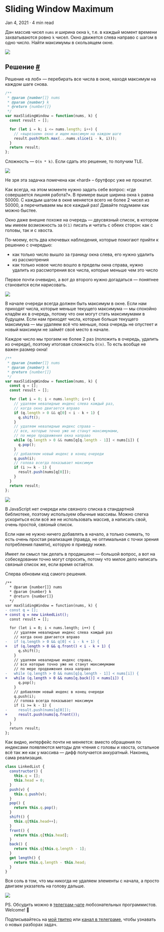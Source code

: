 Sliding Window Maximum
======================

Jan 4, 2021 · 4 min read

Дан массив чисел `nums` и ширина окна `k`, т.е. в каждый момент времени захватываются ровно `k` чисел. Окно движется слева направо с шагом в одно число. Найти максимумы в скользящем окне.

![](/images/sliding-window-maximum--ex.jpg)

Решение [#](#решение)
---------------------

Решение «в лоб» — перебирать все числа в окне, находя максимум на каждом шаге снова.

```js
/**
 * @param {number[]} nums
 * @param {number} k
 * @return {number[]}
 */
var maxSlidingWindow = function(nums, k) {
  const result = [];

  for (let i = k; i <= nums.length; i++) {
    // «вырезаем» окно и ищем максимум на каждом шаге
    result.push(Math.max(...nums.slice(i - k, i)));
  }
  return result;
};
```

Сложность — `O(n * k)`. Если сдать это решение, то получим TLE.

![](/images/sliding-window-maximum--bruteforce.jpg)

Не зря эта задачка помечена как «hard» – брутфорс уже не прокатит.

Как всегда, на этом моменте нужно задать себе вопрос: «где совершается лишняя работа?». В примере выше ширина окна `k` равна 50000. С каждым шагом в окне меняется всего не более 2 чисел из 50000, а перечитываем мы все каждый раз! Давайте подумаем как можно быстее.

Окно даже внешне похоже на очередь — двусвязный список, в котором мы имеем возможность за `O(1)` писать и читать с обеих сторон: как с головы, так и с хвоста.

По-моему, есть два ключевых наблюдения, которые помогают прийти к решению с очередью:

*   как только число вышло за границу окна слева, его нужно удалить из рассмотрения
*   как только новое число вошло в пределы окна справа, нужно удалить из рассмотрения все числа, которые меньше чем это число

Первое почти очевидно, а вот до второго нужно догадаться — понятнее становится если нарисовать.

![](/images/sliding-window-maximum--keys.jpg)

В начале очереди всегда должен быть максимум в окне. Если нам приходят числа, которые меньше текущего максимума — мы спокойно кладём их в очередь, потому что они могут стать максимумами в будущем. Если нам приходят числа, которые больше текущего максимума — мы удаляем всё что меньше, пока очередь не опустеет и новый максимум не займёт своё место в начале.

Каждое число мы трогаем не более 2 раз (положить в очередь, удалить из очереди), поэтому итоговая сложность `O(n)`. То есть вообще не важен размер окна!

```js
/**
 * @param {number[]} nums
 * @param {number} k
 * @return {number[]}
 */
var maxSlidingWindow = function(nums, k) {
  const q = [];
  const result = [];

  for (let i = 0; i < nums.length; i++) {
    // удаляем невалидные индекс слева каждый раз,
    // когда окно двигается вправо
    if (q.length > 0 && q[0] < i - k + 1) {
      q.shift();
    }
    // удаляем невалидные индекс справа —
    // все, которые точно уже не станут максимумами,
    // по мере продвижения окна направо
    while (q.length > 0 && nums[q[q.length - 1]] < nums[i]) {
      q.pop();
    }
    // добавляем новый индекс в конец очереди
    q.push(i);
    // голова всегда показывает максимум
    if (i >= k - 1) {
      result.push(nums[q[0]]);
    }
  }
  return result;
};
```
    

![](/images/sliding-window-maximum--result-slow.jpg)

В JavaScript нет очереди или связного списка в стандартной библиотеке, поэтому используем обычные массивы. Можно слегка ускориться если всё же не использовать массив, а написать свой, очень простой, связный список.

Если нам не нужно ничего добавлять в начало, а только снимать, то есть очень простая реализация (правда, не оптимальная с точки зрения потребления памяти), которую я приведу ниже.

Имеет ли смысл так делать в продакшене — большой вопрос, а вот на собеседовании точно могут спросить, потому что милое дело написать связный список же, если время остаётся.

Сперва обновим код самого решения.

```diff
/**
  * @param {number[]} nums
  * @param {number} k
  * @return {number[]}
  */
var maxSlidingWindow = function(nums, k) {
- const q = [];
+ const q = new LinkedList();
  const result = [];

  for (let i = 0; i < nums.length; i++) {
    // удаляем невалидные индекс слева каждый раз
    // когда окно двигается вправо
-   if (q.length > 0 && q[0] < i - k + 1) {
+   if (q.length > 0 && q.front() < i - k + 1) {
      q.shift();
    }
    // удаляем невалидные индекс справа,
    // все которые точно уже не станут максимумами
    // по мере продвижения окна направо
-   while (q.length > 0 && nums[q[q.length - 1]] < nums[i]) {
+   while (q.length > 0 && nums[q.back()] < nums[i]) {
      q.pop();
    }
    // добавляем новый индекс в конец очереди
    q.push(i);
    // голова всегда показывает максимум
    if (i >= k - 1) {
-     result.push(nums[q[0]]);
+     result.push(nums[q.front());
    }
  }
  return result;
};
```
    

Как видно, интерфейс почти не меняется: вместо обращения по индексами появляются методы для чтения с головы и хвоста, остальное всё так же как у массива — дифф получается аккуратный. Наконец, сама реализация.

```js
class LinkedList {
  constructor() {
    this.q = [];
    this.head = 0;
  }
  push(v) {
    this.q.push(v);
  }
  pop() {
    return this.q.pop();
  }
  shift() {
    this.q[this.head++];
  }
  front() {
    return this.q[this.head];
  }
  back() {
    return this.q[this.q.length - 1];
  }
  get length() {
    return this.q.length - this.head;
  }
}
```
    

Вся соль в том, что мы никогда не удаляем элементы с начала, а просто двигаем указатель на голову дальше.

![](/images/sliding-window-maximum--result.jpg)

PS. Обсудить можно в [телеграм-чате](https://t.me/ctci_chat_ru) любознательных программистов. Welcome! 🤗

Подписывайтесь на [мой твитер](https://twitter.com/vitkarpov) или [канал в телеграме](https://t.me/coding_interviews), чтобы узнавать о новых разборах задач.